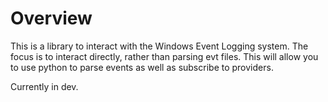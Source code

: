 
# Overview
This is a library to interact with the Windows Event Logging system. The focus is to interact directly, rather than parsing evt files. This will allow you to use python to parse events as well as subscribe to providers.

Currently in dev.
